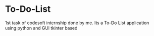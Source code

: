 # To-Do-List
1st task of codesoft internship done by me. Its a To-Do List application using python and GUI tkinter based
